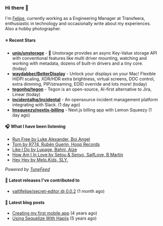 ### Hi there 👋

I'm [Felipe](https://felipevm.com), currently working as a Engineering Manager at Transfeera, enthusiastic in technology and occasionally write about my experiences. Also a hobby photographer.

#### ⭐ Recent Stars
- **[unjs/unstorage](https://github.com/unjs/unstorage)** -  💾 Unstorage provides an async Key-Value storage API with conventional features like multi driver mounting, watching and working with metadata, dozens of built-in drivers and a tiny core. (today)
- **[waydabber/BetterDisplay](https://github.com/waydabber/BetterDisplay)** - Unlock your displays on your Mac! Flexible HiDPI scaling, XDR/HDR extra brightness, virtual screens, DDC control, extra dimming, PIP/streaming, EDID override and lots more! (today)
- **[tegonhq/tegon](https://github.com/tegonhq/tegon)** - Tegon is an open-source, AI-first alternative to Jira, Linear (today)
- **[incidentalhq/incidental](https://github.com/incidentalhq/incidental)** - An opensource incident management platform integrating with Slack. (1 day ago)
- **[lmsqueezy/nextjs-billing](https://github.com/lmsqueezy/nextjs-billing)** - Next.js billing app with Lemon Squeezy (1 day ago)

#### 🎧 What I have been listening
- [Run Free by Luke Alexander, Boi Angel](https://open.spotify.com/track/4lWYUvPP52H4JR2d8senZA)
- [Torn by R774, Rubén Guerin, Hoop Records](https://open.spotify.com/track/4sp4nwebHpgn9LbdLOBvW8)
- [Like I Do by Lupage, Bahni, Aize](https://open.spotify.com/track/5alu82b1pysNGJLcDNwb40)
- [How Am I In Love by Setou &amp; Senyo, SaifLove, B Martin](https://open.spotify.com/track/6nLH159GdzeFVocTd8qIOl)
- [Hey Hey by Melo.Kids, SLY.](https://open.spotify.com/track/3DyAEIYxZ6q0Fk59e0OCWY)

_Powered by [TuneFeed](https://tunefeed.app?ref=valtlfelipe-gh-profile)_ 

#### 🚀 Latest releases I've contributed to


- [valtlfelipe/secret-editor @ 0.0.2](https://github.com/valtlfelipe/secret-editor/releases/tag/0.0.2) (1 month ago)

#### 📄 Latest blog posts
- [Creating my first mobile app](https://felipevm.com/posts/creating-my-first-mobile-app/) (4 years ago)
- [Using Sequelize With Hapijs](https://felipevm.com/posts/using-sequelize-with-hapijs/) (5 years ago)
